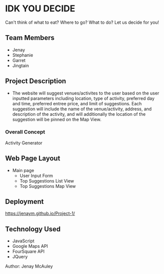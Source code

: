 # IDK YOU DECIDE 
Can't think of what to eat? Where to go? What to do? Let us decide for you!

## Team Members
  * Jenay
  * Stephanie
  * Garret
  * Jingtain

## Project Description
* The website will suggest venues/activites to the user based on the user inputted parameters including location, type of activity, preferred day and time, preferred entree price, and limit of suggestions. Each suggestion will include the name of the venue/activity, address, and description of the activity, and will additionally the location of the suggestion will be pinned on the Map View.

### Overall Concept
Activity Generator

## Web Page Layout
- Main page
    - User Input Form
    - Top Suggestions List View
    - Top Suggestions Map View

## Deployment
  https://jenaym.github.io/Project-1/

## Technology Used
- JavaScript
- Google Maps API
- FourSquare API
- JQuery

Author: Jenay McAuley
